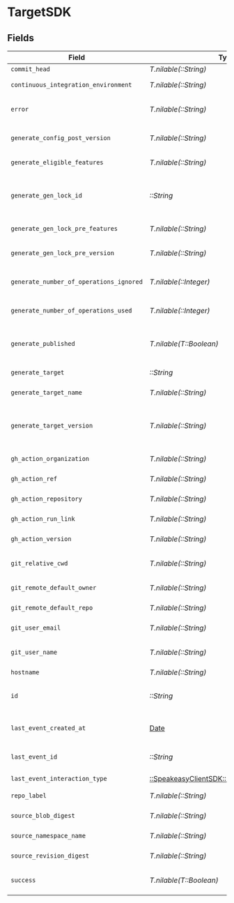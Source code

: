 # TargetSDK


## Fields

| Field                                                                                      | Type                                                                                       | Required                                                                                   | Description                                                                                |
| ------------------------------------------------------------------------------------------ | ------------------------------------------------------------------------------------------ | ------------------------------------------------------------------------------------------ | ------------------------------------------------------------------------------------------ |
| `commit_head`                                                                              | *T.nilable(::String)*                                                                      | :heavy_minus_sign:                                                                         | Remote commit ID.                                                                          |
| `continuous_integration_environment`                                                       | *T.nilable(::String)*                                                                      | :heavy_minus_sign:                                                                         | Name of the CI environment.                                                                |
| `error`                                                                                    | *T.nilable(::String)*                                                                      | :heavy_minus_sign:                                                                         | Error message if the last event was not successful.                                        |
| `generate_config_post_version`                                                             | *T.nilable(::String)*                                                                      | :heavy_minus_sign:                                                                         | Version of the generated target (post generation)                                          |
| `generate_eligible_features`                                                               | *T.nilable(::String)*                                                                      | :heavy_minus_sign:                                                                         | Eligible feature set during generation                                                     |
| `generate_gen_lock_id`                                                                     | *::String*                                                                                 | :heavy_check_mark:                                                                         | gen.lock ID (expected to be a uuid). The same as `id`. A unique identifier for the target. |
| `generate_gen_lock_pre_features`                                                           | *T.nilable(::String)*                                                                      | :heavy_minus_sign:                                                                         | Features prior to generation                                                               |
| `generate_gen_lock_pre_version`                                                            | *T.nilable(::String)*                                                                      | :heavy_minus_sign:                                                                         | Artifact version for the Previous Generation                                               |
| `generate_number_of_operations_ignored`                                                    | *T.nilable(::Integer)*                                                                     | :heavy_minus_sign:                                                                         | The number of operations ignored in generation.                                            |
| `generate_number_of_operations_used`                                                       | *T.nilable(::Integer)*                                                                     | :heavy_minus_sign:                                                                         | The number of operations used in generation.                                               |
| `generate_published`                                                                       | *T.nilable(T::Boolean)*                                                                    | :heavy_minus_sign:                                                                         | Indicates whether the target was considered published.                                     |
| `generate_target`                                                                          | *::String*                                                                                 | :heavy_check_mark:                                                                         | eg `typescript`, `terraform`, `python`                                                     |
| `generate_target_name`                                                                     | *T.nilable(::String)*                                                                      | :heavy_minus_sign:                                                                         | The workflow name of the target.                                                           |
| `generate_target_version`                                                                  | *T.nilable(::String)*                                                                      | :heavy_minus_sign:                                                                         | The version of the Speakeasy generator for this target eg v2 of the typescript generator.  |
| `gh_action_organization`                                                                   | *T.nilable(::String)*                                                                      | :heavy_minus_sign:                                                                         | GitHub organization of the action.                                                         |
| `gh_action_ref`                                                                            | *T.nilable(::String)*                                                                      | :heavy_minus_sign:                                                                         | GitHub Action ref value.                                                                   |
| `gh_action_repository`                                                                     | *T.nilable(::String)*                                                                      | :heavy_minus_sign:                                                                         | GitHub repository of the action.                                                           |
| `gh_action_run_link`                                                                       | *T.nilable(::String)*                                                                      | :heavy_minus_sign:                                                                         | Link to the GitHub action run.                                                             |
| `gh_action_version`                                                                        | *T.nilable(::String)*                                                                      | :heavy_minus_sign:                                                                         | Version of the GitHub action.                                                              |
| `git_relative_cwd`                                                                         | *T.nilable(::String)*                                                                      | :heavy_minus_sign:                                                                         | Current working directory relative to the git root.                                        |
| `git_remote_default_owner`                                                                 | *T.nilable(::String)*                                                                      | :heavy_minus_sign:                                                                         | Default owner for git remote.                                                              |
| `git_remote_default_repo`                                                                  | *T.nilable(::String)*                                                                      | :heavy_minus_sign:                                                                         | Default repository name for git remote.                                                    |
| `git_user_email`                                                                           | *T.nilable(::String)*                                                                      | :heavy_minus_sign:                                                                         | User email from git configuration.                                                         |
| `git_user_name`                                                                            | *T.nilable(::String)*                                                                      | :heavy_minus_sign:                                                                         | User's name from git configuration. (not GitHub username)                                  |
| `hostname`                                                                                 | *T.nilable(::String)*                                                                      | :heavy_minus_sign:                                                                         | Remote hostname.                                                                           |
| `id`                                                                                       | *::String*                                                                                 | :heavy_check_mark:                                                                         | Unique identifier of the target the same as `generate_gen_lock_id`                         |
| `last_event_created_at`                                                                    | [Date](https://ruby-doc.org/stdlib-2.6.1/libdoc/date/rdoc/Date.html)                       | :heavy_check_mark:                                                                         | Timestamp when the event was created in the database.                                      |
| `last_event_id`                                                                            | *::String*                                                                                 | :heavy_check_mark:                                                                         | Unique identifier of the last event for the target                                         |
| `last_event_interaction_type`                                                              | [::SpeakeasyClientSDK::Shared::InteractionType](../../models/shared/interactiontype.md)    | :heavy_check_mark:                                                                         | Type of interaction.                                                                       |
| `repo_label`                                                                               | *T.nilable(::String)*                                                                      | :heavy_minus_sign:                                                                         | Label of the git repository.                                                               |
| `source_blob_digest`                                                                       | *T.nilable(::String)*                                                                      | :heavy_minus_sign:                                                                         | The blob digest of the source.                                                             |
| `source_namespace_name`                                                                    | *T.nilable(::String)*                                                                      | :heavy_minus_sign:                                                                         | The namespace name of the source.                                                          |
| `source_revision_digest`                                                                   | *T.nilable(::String)*                                                                      | :heavy_minus_sign:                                                                         | The revision digest of the source.                                                         |
| `success`                                                                                  | *T.nilable(T::Boolean)*                                                                    | :heavy_minus_sign:                                                                         | Indicates whether the event was successful.                                                |